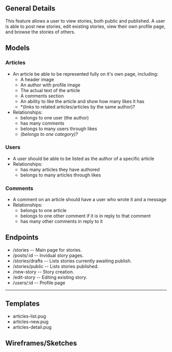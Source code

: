 ## General Details

This feature allows a user to view stories, both public and published. A user is able to post new stories, edit existing stories, view their own profile page, and browse the stories of others.

## Models

### Articles
  * An article be able to be represented fully on it's own page, including:
    * A header image
    * An author with profile image
    * The actual text of the article
    * A comments section
    * An ability to like the article and show how many likes it has
    * *(links to related articles/articles by the same author)?
  * Relationships:
    * belongs to one user (the author)
    * has many comments
    * belongs to many users through likes
    * *(belongs to one category)?*
    
### Users
  * A user should be able to be listed as the author of a specific article
  * Relationships:
    * has many articles they have authored
    * belongs to many articles through likes
    
 ### Comments
  * A comment on an article should have a user who wrote it and a message
  * Relationships: 
    * belongs to one article
    * belongs to one other comment if it is in reply to that comment
    * has many other comments in reply to it


## Endpoints

* /stories  -- Main page for stories.
* /posts/:id  -- Invidual story pages.
* /stories/drafts  -- Lists stories currently awaiting publish.
* /stories/public  -- Lists stories published.
* /new-story  -- Story creation.
* /edit-story  -- Editing existing story.
* /users/:id  -- Profile page


---


## Templates
  * articles-list.pug
  * articles-new.pug
  * articles-detail.pug

## Wireframes/Sketches
